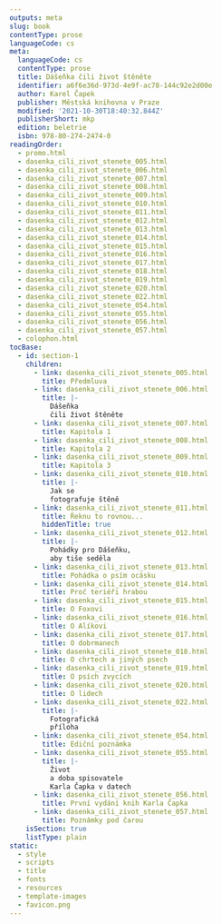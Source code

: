 ```yaml
---
outputs: meta
slug: book
contentType: prose
languageCode: cs
meta:
  languageCode: cs
  contentType: prose
  title: Dášeňka čili život štěněte
  identifier: a6f6e36d-973d-4e9f-ac78-144c92e2d00e
  author: Karel Čapek
  publisher: Městská knihovna v Praze
  modified: '2021-10-30T18:40:32.844Z'
  publisherShort: mkp
  edition: beletrie
  isbn: 978-80-274-2474-0
readingOrder:
  - promo.html
  - dasenka_cili_zivot_stenete_005.html
  - dasenka_cili_zivot_stenete_006.html
  - dasenka_cili_zivot_stenete_007.html
  - dasenka_cili_zivot_stenete_008.html
  - dasenka_cili_zivot_stenete_009.html
  - dasenka_cili_zivot_stenete_010.html
  - dasenka_cili_zivot_stenete_011.html
  - dasenka_cili_zivot_stenete_012.html
  - dasenka_cili_zivot_stenete_013.html
  - dasenka_cili_zivot_stenete_014.html
  - dasenka_cili_zivot_stenete_015.html
  - dasenka_cili_zivot_stenete_016.html
  - dasenka_cili_zivot_stenete_017.html
  - dasenka_cili_zivot_stenete_018.html
  - dasenka_cili_zivot_stenete_019.html
  - dasenka_cili_zivot_stenete_020.html
  - dasenka_cili_zivot_stenete_022.html
  - dasenka_cili_zivot_stenete_054.html
  - dasenka_cili_zivot_stenete_055.html
  - dasenka_cili_zivot_stenete_056.html
  - dasenka_cili_zivot_stenete_057.html
  - colophon.html
tocBase:
  - id: section-1
    children:
      - link: dasenka_cili_zivot_stenete_005.html
        title: Předmluva
      - link: dasenka_cili_zivot_stenete_006.html
        title: |-
          Dášeňka
          čili život štěněte
      - link: dasenka_cili_zivot_stenete_007.html
        title: Kapitola 1
      - link: dasenka_cili_zivot_stenete_008.html
        title: Kapitola 2
      - link: dasenka_cili_zivot_stenete_009.html
        title: Kapitola 3
      - link: dasenka_cili_zivot_stenete_010.html
        title: |-
          Jak se
          fotografuje štěně
      - link: dasenka_cili_zivot_stenete_011.html
        title: Řeknu to rovnou...
        hiddenTitle: true
      - link: dasenka_cili_zivot_stenete_012.html
        title: |-
          Pohádky pro Dášeňku,
          aby tiše seděla
      - link: dasenka_cili_zivot_stenete_013.html
        title: Pohádka o psím ocásku
      - link: dasenka_cili_zivot_stenete_014.html
        title: Proč teriéři hrabou
      - link: dasenka_cili_zivot_stenete_015.html
        title: O Foxovi
      - link: dasenka_cili_zivot_stenete_016.html
        title: O Alíkovi
      - link: dasenka_cili_zivot_stenete_017.html
        title: O dobrmanech
      - link: dasenka_cili_zivot_stenete_018.html
        title: O chrtech a jiných psech
      - link: dasenka_cili_zivot_stenete_019.html
        title: O psích zvycích
      - link: dasenka_cili_zivot_stenete_020.html
        title: O lidech
      - link: dasenka_cili_zivot_stenete_022.html
        title: |-
          Fotografická
          příloha
      - link: dasenka_cili_zivot_stenete_054.html
        title: Ediční poznámka
      - link: dasenka_cili_zivot_stenete_055.html
        title: |-
          Život
          a doba spisovatele
          Karla Čapka v datech
      - link: dasenka_cili_zivot_stenete_056.html
        title: První vydání knih Karla Čapka
      - link: dasenka_cili_zivot_stenete_057.html
        title: Poznámky pod čarou
    isSection: true
    listType: plain
static:
  - style
  - scripts
  - title
  - fonts
  - resources
  - template-images
  - favicon.png
---
```

